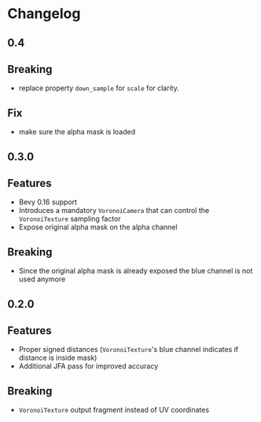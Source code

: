 # Changelog

## 0.4

## Breaking
- replace property `down_sample` for `scale` for clarity.

## Fix
- make sure the alpha mask is loaded

## 0.3.0

## Features
- Bevy 0.16 support
- Introduces a mandatory `VoronoiCamera` that can control the `VoronoiTexture` sampling factor
- Expose original alpha mask on the alpha channel

## Breaking
- Since the original alpha mask is already exposed the blue channel is not used anymore

## 0.2.0

## Features
- Proper signed distances (`VoronoiTexture`'s blue channel indicates if distance is inside mask)
- Additional JFA pass for improved accuracy

## Breaking
- `VoronoiTexture` output fragment instead of UV coordinates
